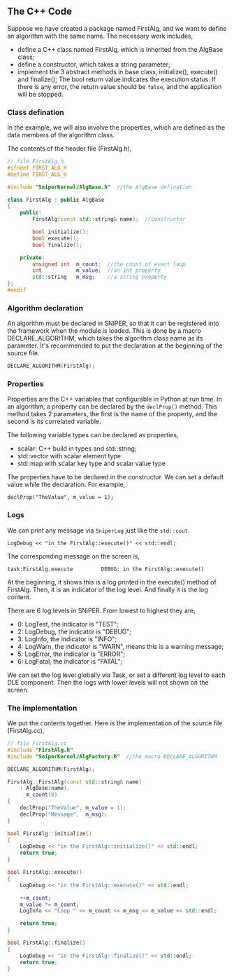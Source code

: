 ## The C++ Code

Suppose we have created a package named FirstAlg, and we want to define an algorithm with the same name. The necessary work includes,

- define a C++ class named FirstAlg, which is inherited from the AlgBase class;
- define a constructor, which takes a string parameter;
- implement the 3 abstract methods in base class, initialize(), execute() and finalize(); The bool return value indicates the execution status. If there is any error, the return value should be `false`, and the application will be stopped.

### Class defination

In the example, we will also involve the properties, which are defined as the data members of the algorithm class.

The contents of the header file (FirstAlg.h),

```c++
// file FirstAlg.h
#ifndef FIRST_ALG_H
#define FIRST_ALG_H

#include "SniperKernel/AlgBase.h"  //the AlgBase defination

class FirstAlg : public AlgBase
{
    public:
        FirstAlg(const std::string& name);  //constructor

        bool initialize();
        bool execute();
        bool finalize();

    private:
        unsigned int  m_count;  //the count of event loop
        int           m_value;  //an int property
        std::string   m_msg;    //a string property
};
#endif
```

### Algorithm declaration

An algorithm must be declared in SNiPER, so that it can be registered into the framework when the module is loaded. This is done by a macro DECLARE_ALGORITHM, which takes the algorithm class name as its parameter. It's recommended to put the declaration at the beginning of the source file.

```c++
DECLARE_ALGORITHM(FirstAlg);
```

### Properties

Properties are the C++ variables that configurable in Python at run time. In an algorithm, a property can be declared by the ```declProp()``` method. This method takes 2 parameters, the first is the name of the property, and the second is its correlated variable.

The following variable types can be declared as properties,

- scalar: C++ build in types and std::string;
- std::vector with scalar element type
- std::map with scalar key type and scalar value type

The properties have to be declared in the constructor. We can set a default value while the declaration. For example,

```declProp("TheValue", m_value = 1);```

### Logs

We can print any message via ```SniperLog``` just like the ```std::cout```.

```LogDebug << "in the FirstAlg::execute()" << std::endl;```

The corresponding message on the screen is,

```task:FirstAlg.execute         DEBUG: in the FirstAlg::execute()```

At the beginning, it shows this is a log printed in the execute() method of FirstAlg. Then, it is an indicator of the log level. And finally it is the log content.

There are 6 log levels in SNiPER. From lowest to highest they are,

- 0: LogTest, the indicator is "TEST";
- 2: LogDebug, the indicator is "DEBUG";
- 3: LogInfo, the indicator is "INFO";
- 4: LogWarn, the indicator is "WARN", means this is a warning message;
- 5: LogError, the indicator is "ERROR";
- 6: LogFatal, the indicator is "FATAL";

We can set the log level globally via Task, or set a different log level to each DLE component. Then the logs with lower levels will not shown on the screen.

### The implementation

We put the contents together. Here is the implementation of the source file (FirstAlg.cc),

```c++
// file FirstAlg.cc
#include "FirstAlg.h"
#include "SniperKernel/AlgFactory.h"  //the macro DECLARE_ALGORITHM

DECLARE_ALGORITHM(FirstAlg);

FirstAlg::FirstAlg(const std::string& name)
    : AlgBase(name),
      m_count(0)
{
    declProp("TheValue", m_value = 1);
    declProp("Message",  m_msg);
}

bool FirstAlg::initialize()
{
    LogDebug << "in the FirstAlg::initialize()" << std::endl;
    return true;
}

bool FirstAlg::execute()
{
    LogDebug << "in the FirstAlg::execute()" << std::endl;

    ++m_count;
    m_value *= m_count;
    LogInfo << "Loop " << m_count << m_msg << m_value << std::endl;

    return true;
}

bool FirstAlg::finalize()
{
    LogDebug << "in the FirstAlg::finalize()" << std::endl;
    return true;
}
```
